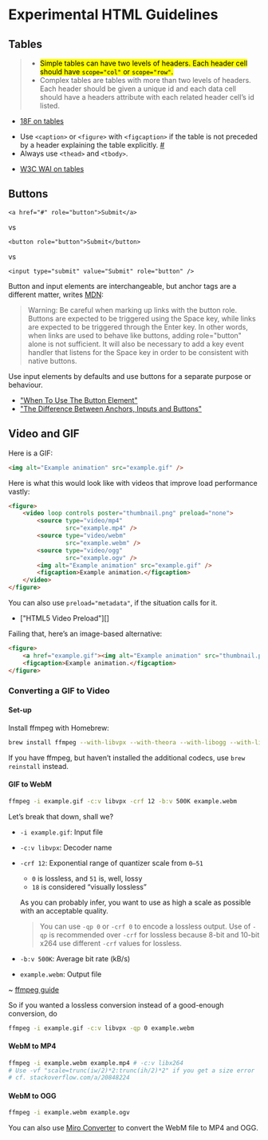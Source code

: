 Experimental HTML Guidelines
============================

Tables
------
> * <mark>Simple tables can have two levels of headers. Each header cell should have `scope="col"` or `scope="row"`.</mark>
> * Complex tables are tables with more than two levels of headers. Each header should be given a unique id and each data cell should have a headers attribute with each related header cell’s id listed.

- [18F on tables][]

* Use `<caption>` or `<figure>` with `<figcaption>` if the table is not preceded by a header explaining the table explicitly. [#][table-accessibility]
* Always use `<thead>` and `<tbody>`.

- [W3C WAI on tables][]

Buttons
-------
`<a href="#" role="button">Submit</a>`

vs

`<button role="button">Submit</button>`

vs

`<input type="submit" value="Submit" role="button" />`

Button and input elements are interchangeable, but anchor tags are a different matter, writes [MDN][]:

> Warning: Be careful when marking up links with the button role. Buttons are expected to be triggered using the Space key, while links are expected to be triggered through the Enter key. In other words, when links are used to behave like buttons, adding role="button" alone is not sufficient. It will also be necessary to add a key event handler that listens for the Space key in order to be consistent with native buttons.

Use input elements by defaults and use buttons for a separate purpose or behaviour.

* ["When To Use The Button Element"][csstricks-buttons]
* ["The Difference Between Anchors, Inputs and Buttons"][davidwalsh-buttons]

Video and GIF
-------------

Here is a GIF:

```html
<img alt="Example animation" src="example.gif" />
```

Here is what this would look like with videos that improve load performance vastly:

```html
<figure>
    <video loop controls poster="thumbnail.png" preload="none">
        <source type="video/mp4"
                src="example.mp4" />
        <source type="video/webm"
                src="example.webm" />
        <source type="video/ogg"
                src="example.ogv" />
        <img alt="Example animation" src="example.gif" />
        <figcaption>Example animation.</figcaption>
    </video>
</figure>
```

You can also use `preload="metadata"`, if the situation calls for it.

* ["HTML5 Video Preload"][]

Failing that, here’s an image-based alternative:

```html
<figure>
    <a href="example.gif"><img alt="Example animation" src="thumbnail.png" /></a>
    <figcaption>Example animation.</figcaption>
</figure>
```

### Converting a GIF to Video ###

#### Set-up ####

Install ffmpeg with Homebrew:

```sh
brew install ffmpeg --with-libvpx --with-theora --with-libogg --with-libvorbis
```

If you have ffmpeg, but haven’t installed the additional codecs, use `brew reinstall` instead.

#### GIF to WebM ####

```sh
ffmpeg -i example.gif -c:v libvpx -crf 12 -b:v 500K example.webm
```

Let’s break that down, shall we?

* `-i example.gif`: Input file
* `-c:v libvpx`: Decoder name
* `-crf 12`: Exponential range of quantizer scale from `0–51`
    - `0` is lossless, and `51` is, well, lossy
    - `18` is considered “visually lossless”

    As you can probably infer, you want to use as high a scale as possible with an acceptable quality.

    > You can use `-qp 0` or `-crf 0` to encode a lossless output. Use of `-qp` is recommended over `-crf` for lossless because 8-bit and 10-bit x264 use different `-crf` values for lossless.
* `-b:v 500K`: Average bit rate (kB/s)
* `example.webm`: Output file

~ [ffmpeg guide][]

So if you wanted a lossless conversion instead of a good-enough conversion, do

```sh
ffmpeg -i example.gif -c:v libvpx -qp 0 example.webm
```


#### WebM to MP4 ####

```sh
ffmpeg -i example.webm example.mp4 # -c:v libx264
# Use -vf "scale=trunc(iw/2)*2:trunc(ih/2)*2" if you get a size error
# cf. stackoverflow.com/a/20848224
```

#### WebM to OGG ####

```sh
ffmpeg -i example.webm example.ogv
```

You can also use [Miro Converter][] to convert the WebM file to MP4 and OGG.


[18F on tables]: https://playbook.cio.gov/designstandards/tables/
[W3C WAI on tables]: https://www.w3.org/WAI/tutorials/tables/
[table-accessibility]: http://www.w3.org/WAI/tutorials/tables/caption-summary/
[mdn]: https://developer.mozilla.org/en-US/docs/Web/Accessibility/ARIA/ARIA_Techniques/Using_the_button_role
[csstricks-buttons]: https://css-tricks.com/use-button-element
[davidwalsh-buttons]: http://davidwalsh.name/html5-buttons
[html5 video preload]: https://www.stevesouders.com/blog/2013/04/12/html5-video-preload/
[ffmpeg guide]: https://trac.ffmpeg.org/wiki/Encode/H.264
[Miro Converter]: http://www.mirovideoconverter.com

